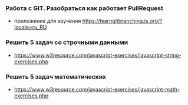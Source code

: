 ### Работа с GIT. Разобраться как работает PullRequest

- приложение для изучения https://learngitbranching.js.org/?locale=ru_RU

### Решить 5 задач со строчными данными

- https://www.w3resource.com/javascript-exercises/javascript-string-exercises.php

### Решить 5 задач математических

- https://www.w3resource.com/javascript-exercises/javascript-math-exercises.php
